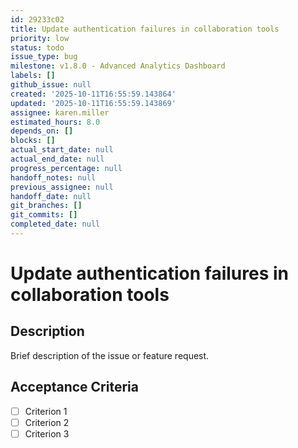 ```yaml
---
id: 29233c02
title: Update authentication failures in collaboration tools
priority: low
status: todo
issue_type: bug
milestone: v1.8.0 - Advanced Analytics Dashboard
labels: []
github_issue: null
created: '2025-10-11T16:55:59.143864'
updated: '2025-10-11T16:55:59.143869'
assignee: karen.miller
estimated_hours: 8.0
depends_on: []
blocks: []
actual_start_date: null
actual_end_date: null
progress_percentage: null
handoff_notes: null
previous_assignee: null
handoff_date: null
git_branches: []
git_commits: []
completed_date: null
---
```


# Update authentication failures in collaboration tools

## Description

Brief description of the issue or feature request.

## Acceptance Criteria

- [ ] Criterion 1
- [ ] Criterion 2
- [ ] Criterion 3